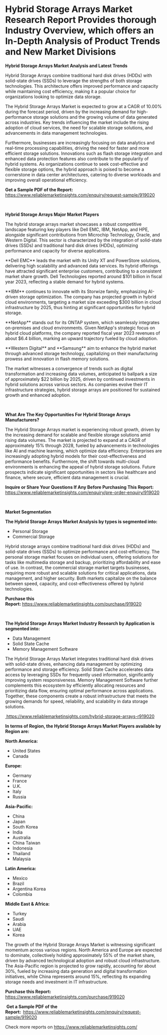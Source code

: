 <p><h1>Hybrid Storage Arrays Market Research Report Provides thorough Industry Overview, which offers an In-Depth Analysis of Product Trends and New Market Divisions</h1></p><p><strong>Hybrid Storage Arrays Market Analysis and Latest Trends</strong></p>
<p><p>Hybrid Storage Arrays combine traditional hard disk drives (HDDs) with solid-state drives (SSDs) to leverage the strengths of both storage technologies. This architecture offers improved performance and capacity while maintaining cost efficiency, making it a popular choice for organizations looking to optimize data storage. </p><p>The Hybrid Storage Arrays Market is expected to grow at a CAGR of 10.00% during the forecast period, driven by the increasing demand for high-performance storage solutions and the growing volume of data generated across industries. Key trends influencing the market include the rising adoption of cloud services, the need for scalable storage solutions, and advancements in data management technologies. </p><p>Furthermore, businesses are increasingly focusing on data analytics and real-time processing capabilities, driving the need for faster and more efficient storage solutions. Innovations such as flash storage integration and enhanced data protection features also contribute to the popularity of hybrid systems. As organizations continue to seek cost-effective and flexible storage options, the hybrid approach is poised to become a cornerstone in data center architectures, catering to diverse workloads and improving overall operational efficiency.</p></p>
<p><strong>Get a Sample PDF of the Report:&nbsp;</strong> <a href="https://www.reliablemarketinsights.com/enquiry/request-sample/919020?utm_campaign=2630&utm_medium=2&utm_source=Github&utm_content=ia&utm_term=05032025&utm_id=hybrid-storage-arrays">https://www.reliablemarketinsights.com/enquiry/request-sample/919020</a></p>
<p>&nbsp;</p>
<p><strong>Hybrid Storage Arrays Major Market Players</strong></p>
<p><p>The hybrid storage arrays market showcases a robust competitive landscape featuring key players like Dell EMC, IBM, NetApp, and HPE, alongside significant contributions from Microchip Technology, Oracle, and Western Digital. This sector is characterized by the integration of solid-state drives (SSDs) and traditional hard disk drives (HDDs), optimizing performance and capacity for diverse applications.</p><p>**Dell EMC** leads the market with its Unity XT and PowerStore solutions, delivering high scalability and advanced data services. Its hybrid offerings have attracted significant enterprise customers, contributing to a consistent market share growth. Dell Technologies reported around $101 billion in fiscal year 2023, reflecting a stable demand for hybrid systems.</p><p>**IBM** continues to innovate with its Storwize family, emphasizing AI-driven storage optimization. The company has projected growth in hybrid cloud environments, targeting a market size exceeding $300 billion in cloud infrastructure by 2025, thus hinting at significant opportunities for hybrid storage.</p><p>**NetApp** stands out for its ONTAP system, which seamlessly integrates on-premises and cloud environments. Given NetApp's strategic focus on hybrid cloud platforms, the company reported fiscal year 2023 revenues of about $6.4 billion, marking an upward trajectory fueled by cloud adoption.</p><p>**Western Digital** and **Samsung** aim to enhance the hybrid market through advanced storage technology, capitalizing on their manufacturing prowess and innovation in flash memory solutions.</p><p>The market witnesses a convergence of trends such as digital transformation and increasing data volumes, anticipated to ballpark a size of approximately $22 billion by 2025, driven by continued investments in hybrid solutions across various sectors. As companies evolve their IT infrastructure strategies, hybrid storage arrays are positioned for sustained growth and enhanced adoption.</p></p>
<p>&nbsp;</p>
<p><strong>What Are The Key Opportunities For Hybrid Storage Arrays Manufacturers?</strong></p>
<p><p>The Hybrid Storage Arrays market is experiencing robust growth, driven by the increasing demand for scalable and flexible storage solutions amid rising data volumes. The market is projected to expand at a CAGR of approximately 15% through 2028, fueled by advancements in technologies like AI and machine learning, which optimize data efficiency. Enterprises are increasingly adopting hybrid models for their cost-effectiveness and performance benefits. Furthermore, the shift towards multi-cloud environments is enhancing the appeal of hybrid storage solutions. Future prospects indicate significant opportunities in sectors like healthcare and finance, where secure, efficient data management is crucial.</p></p>
<p><strong>Inquire or Share Your Questions If Any Before Purchasing This Report:</strong> <a href="https://www.reliablemarketinsights.com/enquiry/pre-order-enquiry/919020?utm_campaign=2630&utm_medium=2&utm_source=Github&utm_content=ia&utm_term=05032025&utm_id=hybrid-storage-arrays">https://www.reliablemarketinsights.com/enquiry/pre-order-enquiry/919020</a></p>
<p>&nbsp;</p>
<p><strong>Market Segmentation</strong></p>
<p><strong>The Hybrid Storage Arrays Market Analysis by types is segmented into:</strong></p>
<p><ul><li>Personal Storage</li><li>Commercial Storage</li></ul></p>
<p><p>Hybrid storage arrays combine traditional hard disk drives (HDDs) and solid-state drives (SSDs) to optimize performance and cost-efficiency. The personal storage market focuses on individual users, offering solutions for tasks like multimedia storage and backup, prioritizing affordability and ease of use. In contrast, the commercial storage market targets businesses, requiring more robust and scalable solutions for critical applications, data management, and higher security. Both markets capitalize on the balance between speed, capacity, and cost-effectiveness offered by hybrid technologies.</p></p>
<p><strong>Purchase this Report:&nbsp;</strong><a href="https://www.reliablemarketinsights.com/purchase/919020?utm_campaign=2630&utm_medium=2&utm_source=Github&utm_content=ia&utm_term=05032025&utm_id=hybrid-storage-arrays">https://www.reliablemarketinsights.com/purchase/919020</a></p>
<p>&nbsp;</p>
<p><strong>The Hybrid Storage Arrays Market Industry Research by Application is segmented into:</strong></p>
<p><ul><li>Data Management</li><li>Solid State Cache</li><li>Memory Management Software</li></ul></p>
<p><p>The Hybrid Storage Arrays Market integrates traditional hard disk drives with solid-state drives, enhancing data management by optimizing performance and storage efficiency. Solid State Cache accelerates data access by leveraging SSDs for frequently used information, significantly improving system responsiveness. Memory Management Software further complements this ecosystem by efficiently allocating resources and prioritizing data flow, ensuring optimal performance across applications. Together, these components create a robust infrastructure that meets the growing demands for speed, reliability, and scalability in data storage solutions.</p></p>
<p><a href="https://www.reliablemarketinsights.com/hybrid-storage-arrays-r919020?utm_campaign=2630&utm_medium=2&utm_source=Github&utm_content=ia&utm_term=05032025&utm_id=hybrid-storage-arrays">&nbsp;https://www.reliablemarketinsights.com/hybrid-storage-arrays-r919020</a></p>
<p><strong>In terms of Region, the Hybrid Storage Arrays Market Players available by Region are:</strong></p>
<p>
    <p> <strong> North America: </strong>
        <ul>
            <li>United States</li>
            <li>Canada</li>
        </ul>
        </p> 
    <p> <strong> Europe: </strong>
        <ul>
            <li>Germany</li>
            <li>France</li>
            <li>U.K.</li>
            <li>Italy</li>
            <li>Russia</li>
        </ul>
        </p> 
    <p> <strong> Asia-Pacific: </strong>
        <ul>
            <li>China</li>
            <li>Japan</li>
            <li>South Korea</li>
            <li>India</li>
            <li>Australia</li>
            <li>China Taiwan</li>
            <li>Indonesia</li>
            <li>Thailand</li>
            <li>Malaysia</li>
        </ul>
        </p> 
    <p> <strong> Latin America: </strong>
        <ul>
            <li>Mexico</li>
            <li>Brazil</li>
            <li>Argentina Korea</li>
            <li>Colombia</li>
        </ul>
        </p> 
    <p> <strong> Middle East & Africa: </strong>
        <ul>
            <li>Turkey</li>
            <li>Saudi</li>
            <li>Arabia</li>
            <li>UAE</li>
            <li>Korea</li>
        </ul>
    </p>
    </p>
<p><p>The growth of the Hybrid Storage Arrays Market is witnessing significant momentum across various regions. North America and Europe are expected to dominate, collectively holding approximately 55% of the market share, driven by advanced technological adoption and robust cloud infrastructure. The Asia-Pacific region is projected to grow rapidly, accounting for about 30%, fueled by increasing data generation and digital transformation initiatives, while China represents around 15%, reflecting its expanding storage needs and investment in IT infrastructure.</p></p>
<p><strong>Purchase this Report: </strong><a href="https://www.reliablemarketinsights.com/purchase/919020?utm_campaign=2630&utm_medium=2&utm_source=Github&utm_content=ia&utm_term=05032025&utm_id=hybrid-storage-arrays">https://www.reliablemarketinsights.com/purchase/919020</a></p>
<p>&nbsp;<strong>Get a Sample PDF of the Report:&nbsp;&nbsp;</strong><a href="https://www.reliablemarketinsights.com/enquiry/request-sample/919020?utm_campaign=2630&utm_medium=2&utm_source=Github&utm_content=ia&utm_term=05032025&utm_id=hybrid-storage-arrays">https://www.reliablemarketinsights.com/enquiry/request-sample/919020</a></p>
<p><strong></strong></p>
<p>Check more reports on <a href="https://www.reliablemarketinsights.com/?utm_campaign=2630&utm_medium=2&utm_source=Github&utm_content=ia&utm_term=05032025&utm_id=hybrid-storage-arrays">https://www.reliablemarketinsights.com/</a></p>